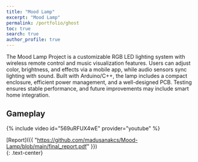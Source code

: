 ```yaml
---
title: "Mood Lamp"
excerpt: "Mood Lamp"
permalink: /portfolio/ghost
toc: true
search: true
author_profile: true
---
```

The Mood Lamp Project is a customizable RGB LED lighting system with wireless remote control and music visualization features. Users can adjust color, brightness, and effects via a mobile app, while audio sensors sync lighting with sound. Built with Arduino/C++, the lamp includes a compact enclosure, efficient power management, and a well-designed PCB. Testing ensures stable performance, and future improvements may include smart home integration.



## Gameplay
{% include video id="569uRFUX4wE" provider="youtube" %}

[Report]({{ "https://github.com/madusanakcs/Mood-Lamp/blob/main/final_report.pdf"  }})   
{: .text-center}
